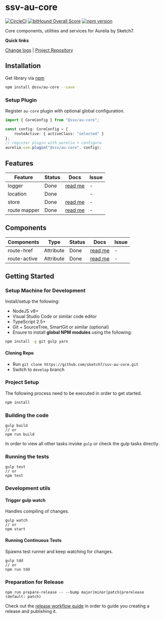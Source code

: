 [projectUri]: https://github.com/sketch7/ssv-au-core
[projectGit]: https://github.com/sketch7/ssv-au-core.git
[changeLog]: ./CHANGELOG.md
[releaseWorkflowWiki]: ./docs/RELEASE-WORKFLOW.md

[npm]: https://www.npmjs.com

# ssv-au-core
[![CircleCI](https://circleci.com/gh/sketch7/ssv-au-core.svg?style=shield)](https://circleci.com/gh/sketch7/ssv-au-core)
[![bitHound Overall Score](https://www.bithound.io/github/sketch7/ssv-au-core/badges/score.svg)](https://www.bithound.io/github/sketch7/ssv-au-core)
[![npm version](https://badge.fury.io/js/%40ssv%2Fau-core.svg)](https://badge.fury.io/js/%40ssv%2Fau-core)

Core components, utilities and services for Aurelia by Sketch7.

**Quick links**

[Change logs][changeLog] | [Project Repository][projectUri]

## Installation

Get library via [npm]
```bash
npm install @ssv/au-core --save
```

### Setup Plugin

Register `au-core` plugin with optional global configuration.

```ts
import { CoreConfig } from "@ssv/au-core";

const config: CoreConfig = {
    routeActive: { activeClass: "selected" }
};
// register plugin with aurelia + configure
aurelia.use.plugin("@ssv/au-core", config);
```

## Features

| Feature          | Status           | Docs                    | Issue          |
|------------------|------------------|-------------------------|----------------|
| logger           |             Done | [read me][logger]       | -              |
| location         |             Done |                         | -              |
| store            |             Done | [read me][store]        | -              |
| route mapper     |             Done | [read me][routemapper]  | -              |

## Components

| Components       | Type              | Status          | Docs                       | Issue          |
|------------------|-------------------|-----------------|----------------------------|----------------|
| route-href       | Attribute         |            Done | [read me][routehref]       | -              |
| route-active     | Attribute         |            Done | [read me][routeactive]     | -              |

[logger]: ./src/logging/README.md
[store]: ./src/store/README.md
[routemapper]: ./src/routing/README.md
[routehref]: ./src/routing/route-href/README.md
[routeactive]: ./src/routing/route-active/README.md


## Getting Started

### Setup Machine for Development
Install/setup the following:

- NodeJS v8+
- Visual Studio Code or similar code editor
- TypeScript 2.5+
- Git + SourceTree, SmartGit or similar (optional)
- Ensure to install **global NPM modules** using the following:


```bash
npm install -g git gulp yarn
```


#### Cloning Repo

- Run `git clone https://github.com/sketch7/ssv-au-core.git`
- Switch to `develop` branch


### Project Setup
The following process need to be executed in order to get started.

```bash
npm install
```


### Building the code

```
gulp build
// or
npm run build
```
In order to view all other tasks invoke `gulp` or check the gulp tasks directly.

### Running the tests

```
gulp test
// or
npm test
```


### Development utils

#### Trigger gulp watch
Handles compiling of changes.
```
gulp watch
// or
npm start
```


#### Running Continuous Tests
Spawns test runner and keep watching for changes.
```
gulp tdd
// or
npm run tdd
```


### Preparation for Release

```
npm run prepare-release -- --bump major|minor|patch|prerelease (default: patch)
```
Check out the [release workflow guide][releaseWorkflowWiki] in order to guide you creating a release and publishing it.
